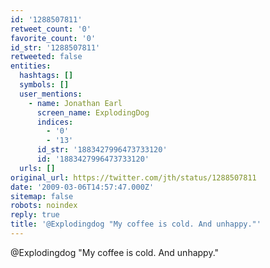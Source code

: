 ```yaml
---
id: '1288507811'
retweet_count: '0'
favorite_count: '0'
id_str: '1288507811'
retweeted: false
entities:
  hashtags: []
  symbols: []
  user_mentions:
    - name: Jonathan Earl
      screen_name: ExplodingDog
      indices:
        - '0'
        - '13'
      id_str: '1883427996473733120'
      id: '1883427996473733120'
  urls: []
original_url: https://twitter.com/jth/status/1288507811
date: '2009-03-06T14:57:47.000Z'
sitemap: false
robots: noindex
reply: true
title: '@Explodingdog "My coffee is cold. And unhappy."'
---
```


@Explodingdog "My coffee is cold. And unhappy."